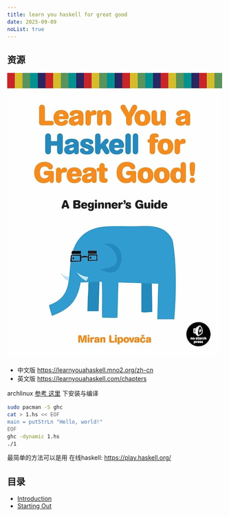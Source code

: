 ```yaml
---
title: learn you haskell for great good
date: 2025-09-09
noList: true
---
```


## 资源

![](./images/cover.jpg)


- 中文版 https://learnyouahaskell.mno2.org/zh-cn 
- 英文版 https://learnyouahaskell.com/chapters

archlinux [参考 这里](https://wiki.archlinux.org/title/Haskell) 下安装与编译

```bash
sudo pacman -S ghc
cat > 1.hs << EOF
main = putStrLn "Hello, world!"
EOF
ghc -dynamic 1.hs
./1
```

最简单的方法可以是用 在线haskell: https://play.haskell.org/

## 目录

- [Introduction](./chapter_1)
- [Starting Out](./chapter_2)